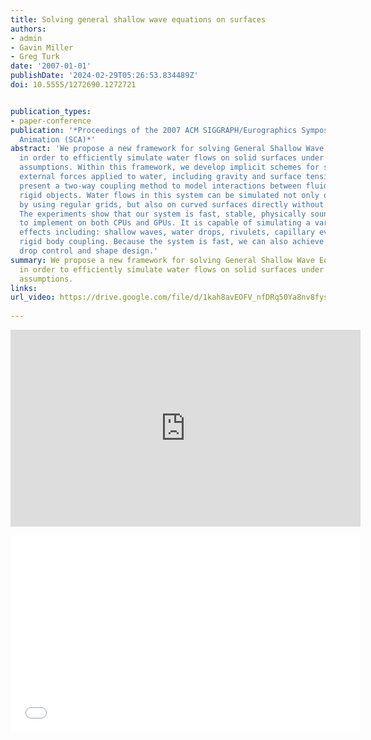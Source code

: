 ```yaml
---
title: Solving general shallow wave equations on surfaces
authors:
- admin
- Gavin Miller
- Greg Turk
date: '2007-01-01'
publishDate: '2024-02-29T05:26:53.834489Z'
doi: 10.5555/1272690.1272721


publication_types:
- paper-conference
publication: '*Proceedings of the 2007 ACM SIGGRAPH/Eurographics Symposium on Computer
  Animation (SCA)*'
abstract: 'We propose a new framework for solving General Shallow Wave Equations (GSWE)
  in order to efficiently simulate water flows on solid surfaces under shallow wave
  assumptions. Within this framework, we develop implicit schemes for solving the
  external forces applied to water, including gravity and surface tension. We also
  present a two-way coupling method to model interactions between fluid and floating
  rigid objects. Water flows in this system can be simulated not only on planar surfaces
  by using regular grids, but also on curved surfaces directly without surface parametrization.
  The experiments show that our system is fast, stable, physically sound, and straightforward
  to implement on both CPUs and GPUs. It is capable of simulating a variety of water
  effects including: shallow waves, water drops, rivulets, capillary events and fluid/floating
  rigid body coupling. Because the system is fast, we can also achieve real-time water
  drop control and shape design.'
summary: We propose a new framework for solving General Shallow Wave Equations (GSWE)
  in order to efficiently simulate water flows on solid surfaces under shallow wave
  assumptions. 
links:
url_video: https://drive.google.com/file/d/1kah8avEOFV_nfDRq50Ya8nv8fysxfi8k/view
  
---
```


<p align="center">
<iframe width="560" height="315" src="https://www.youtube.com/embed/VUdtEHA5IOM?si=aSeXvzp1m4Mis06a" title="YouTube video player" frameborder="0" allow="accelerometer; autoplay; clipboard-write; encrypted-media; gyroscope; picture-in-picture; web-share" allowfullscreen></iframe>
</p>
<p align="center">
<iframe width="560" height="315" src="//player.bilibili.com/player.html?aid=425272507&bvid=BV1K3411H7Xw&cid=563643438&p=1" scrolling="no" border="0" frameborder="no" framespacing="0" allowfullscreen="true"> </iframe>
</p>
